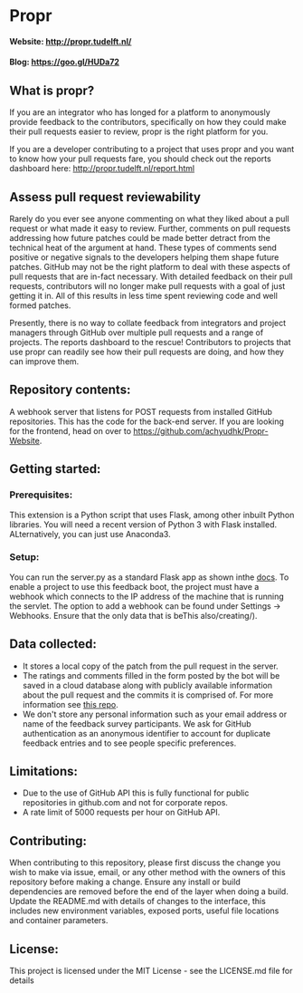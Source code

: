# Propr
#### Website: http://propr.tudelft.nl/
#### Blog: https://goo.gl/HUDa72

## What is propr?
If you are an integrator who has longed for a platform to anonymously provide feedback to the contributors, specifically on how they could make their pull requests easier to review, propr is the right platform for you.

If you are a developer contributing to a project that uses propr and you want to know how your pull requests fare, you should check out the reports dashboard here: http://propr.tudelft.nl/report.html

## Assess pull request reviewability
Rarely do you ever see anyone commenting on what they liked about a pull request or what made it easy to review. Further, comments on pull requests addressing how future patches could be made better detract from the technical heat of the argument at hand. These types of comments send positive or negative signals to the developers helping them shape future patches. GitHub may not be the right platform to deal with these aspects of pull requests that are in-fact necessary. With detailed feedback on their pull requests, contributors will no longer make pull requests with a goal of just getting it in. All of this results in less time spent reviewing code and well formed patches.

Presently, there is no way to collate feedback from integrators and project managers through GitHub over multiple pull requests and a range of projects. The reports dashboard to the rescue! Contributors to projects that use propr can readily see how their pull requests are doing, and how they can improve them.

## Repository contents:
A webhook server that listens for POST requests from installed GitHub repositories. This has the code for the back-end server.
If you are looking for the frontend, head on over to https://github.com/achyudhk/Propr-Website. 
## Getting started:
### Prerequisites:
This extension is a Python script that uses Flask, among other inbuilt Python libraries. You will need a recent version of Python 3 with Flask installed. ALternatively, you can just use Anaconda3.
### Setup:
You can run the server.py as a standard Flask app as shown inthe [docs](http://flask.pocoo.org/docs/0.12/). To enable a project to use this feedback boot, the project must have a webhook which connects to the IP address of the machine that is running the servlet. The option to add a webhook can be found under Settings -> Webhooks. Ensure that the only data that is beThis also/creating/). 

## Data collected:
* It stores a local copy of the patch from the pull request in the server.
* The ratings and comments filled in the form posted by the bot will be saved in a cloud database along with publicly available information about the pull request and the commits it is comprised of. For more information see [this repo](https://github.com/achyudhk/Pull-Request-Feedback-Website).
* We don't store any personal information such as your email address or name of the feedback survey participants. We ask for GitHub authentication as an anonymous identifier to account for duplicate feedback entries and to see people specific preferences.

## Limitations:
* Due to the use of GitHub API this is fully functional for public repositories in github.com and not for corporate repos.
* A rate limit of 5000 requests per hour on GitHub API.

## Contributing:
When contributing to this repository, please first discuss the change you wish to make via issue, email, or any other method with the owners of this repository before making a change. Ensure any install or build dependencies are removed before the end of the layer when doing a build. Update the README.md with details of changes to the interface, this includes new environment variables, exposed ports, useful file locations and container parameters.

## License:
This project is licensed under the MIT License - see the LICENSE.md file for details
